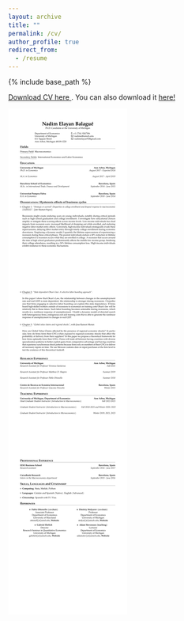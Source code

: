 ```yaml
---
layout: archive
title: ""
permalink: /cv/
author_profile: true
redirect_from:
  - /resume
---
```


{% include base_path %}

<a href="https://drive.google.com/uc?export=download&id=1PWyxzNVv3R9QnfaeGsiRbrZ0Rs3nCZb1" target="_blank"> Download CV here </a>. You can also download it <a href="https://nadimelayan.github.io/MyWebsite/CV_Nadim.pdf" download="CV_Nadim"> here! </a>

![](CV_Nadim.png)
